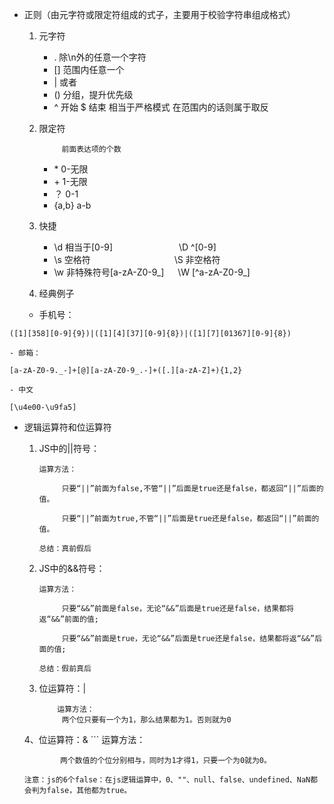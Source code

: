 - 正则（由元字符或限定符组成的式子，主要用于校验字符串组成格式）
    1. 元字符
        - .  除\n外的任意一个字符
        - []  范围内任意一个
        - |  或者
        - ()  分组，提升优先级
        - ^ 开始 $ 结束  相当于严格模式 在范围内的话则属于取反
    2. 限定符

                前面表达项的个数
        - \* 0-无限
        - \+ 1-无限
        - ？ 0-1
        - {a,b} a-b
    3. 快捷
        - \d 相当于[0-9]  &emsp;&emsp;&emsp;&emsp;&emsp;&emsp;&emsp;  \D  \^[0-9]
        - \s 空格符   &emsp;&emsp;&emsp;&emsp;&emsp;&emsp;&emsp;&emsp;&emsp;  \S 非空格符
        - \w 非特殊符号[a-zA-Z0-9_]   &emsp; \W [^a-zA-Z0-9_]
    
    4. 经典例子
    
    - 手机号：
```
([1][358][0-9]{9})|([1][4][37][0-9]{8})|([1][7][01367][0-9]{8})
```
    - 邮箱：
```
[a-zA-Z0-9._-]+[@][a-zA-Z0-9_.-]+([.][a-zA-Z]+){1,2}
```
    - 中文
```
[\u4e00-\u9fa5]
```



- 逻辑运算符和位运算符
    1. JS中的||符号：
        ```
        运算方法：
        
             只要“||”前面为false,不管“||”后面是true还是false，都返回“||”后面的值。
        
             只要“||”前面为true,不管“||”后面是true还是false，都返回“||”前面的值。
        
        总结：真前假后
        ```
    2. JS中的&&符号：
        ```
        运算方法：
        
             只要“&&”前面是false，无论“&&”后面是true还是false，结果都将返“&&”前面的值;
        
             只要“&&”前面是true，无论“&&”后面是true还是false，结果都将返“&&”后面的值;
        
        总结：假前真后
        ```
    3. 位运算符：|
        ```
            运算方法：
             两个位只要有一个为1，那么结果都为1。否则就为0    
        ```
        
    
    4、位运算符：&
        ```
        运算方法：
        
              两个数值的个位分别相与，同时为1才得1，只要一个为0就为0。    
    ```
    注意：js的6个false：在js逻辑运算中，0、""、null、false、undefined、NaN都会判为false，其他都为true。        